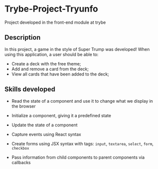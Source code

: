 # Trybe-Project-Tryunfo

Project developed in the front-end module at trybe

## Description

In this project, a game in the style of Super Trump was developed! When using this application, a user should be able to:

   - Create a deck with the free theme;
   - Add and remove a card from the deck;
   - View all cards that have been added to the deck;

## Skills developed

* Read the state of a component and use it to change what we display in the browser

* Initialize a component, giving it a predefined state

* Update the state of a component

* Capture events using React syntax

* Create forms using JSX syntax with tags: `input`, `textarea`, `select`, `form`, `checkbox`

* Pass information from child components to parent components via callbacks
